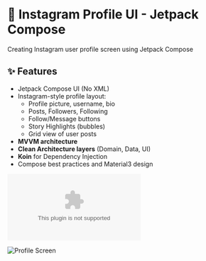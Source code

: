 # 📸 Instagram Profile UI - Jetpack Compose

Creating Instagram user profile screen using Jetpack Compose

## ✨ Features

- Jetpack Compose UI (No XML)
- Instagram-style profile layout:
    - Profile picture, username, bio
    - Posts, Followers, Following
    - Follow/Message buttons
    - Story Highlights (bubbles)
    - Grid view of user posts
- **MVVM architecture**
- **Clean Architecture layers** (Domain, Data, UI)
- **Koin** for Dependency Injection
- Compose best practices and Material3 design


![Download APK here](https://github.com/shivam995/DemoInstaProfile/releases/download/v1.0.0/app.apk)




![Profile Screen](https://github.com/user-attachments/assets/b3db8943-b202-48eb-8419-c49b9dc45ca8)

